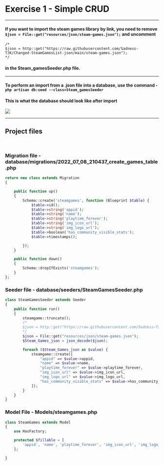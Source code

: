 
# Exercise 1 - Simple CRUD

<hr>

#### If you want to import the steam games library by link, you need to remove ```$json = File::get("resources/json/steam-games.json");``` and uncomment
```
/* 
$json = http::get("https://raw.githubusercontent.com/Sadness-TJK/Changed-SteamGamesList-json/main/steam-games.json");
*/
```
#### in the Steam_gamesSeeder.php file.

<hr>

#### To perform an import from a .json file into a database, use the command - ```php artisan db:seed --class=Steam_gamesSeeder```

#### This is what the database should look like after import

![](https://i.imgur.com/KviWGw5.png)

<hr>

## Project files

<br>

### Migration file - database/migrations/2022_07_08_210437_create_games_table.php


```php
return new class extends Migration
{

    public function up()
    {
        Schema::create('steamgames', function (Blueprint $table) {
            $table->id();
            $table->string('appid');
            $table->string('name');
            $table->string('playtime_forever');
            $table->string('img_icon_url');
            $table->string('img_logo_url');
            $table->boolean('has_community_visible_stats');
            $table->timestamps();

        });
    }

    public function down()
    {
        Schema::dropIfExists('steamgames');
    }
};

```

### Seeder file - database/seeders/SteamGamesSeeder.php

```php
class SteamGamesSeeder extends Seeder
{
    public function run()
    {
        steamgame::truncate();
        /*
        $json = http::get("https://raw.githubusercontent.com/Sadness-TJK/Changed-SteamGamesList-json/main/steam-games.json");
        */
        $json = File::get("resources/json/steam-games.json");
        $Steam_Games_json = json_decode($json);

        foreach ($Steam_Games_json as $value) {
            steamgame::create([
                "appid" => $value->appid,
                "name" => $value->name,
                "playtime_forever" => $value->playtime_forever,
                "img_icon_url" => $value->img_icon_url,
                "img_logo_url" => $value->img_logo_url,
                "has_community_visible_stats" => $value->has_community_visible_stats??null,
            ]);
        }
    }
}
```

### Model File - Models/steamgames.php

```php
class SteamGames extends Model
{
    use HasFactory;

    protected $fillable = [
        'appid', 'name', 'playtime_forever', 'img_icon_url', 'img_logo_url', 'has_community_visible_stats',
    ];

}
```
